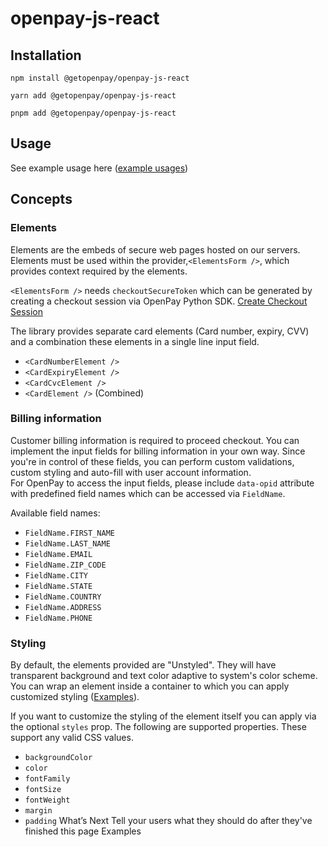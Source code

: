# openpay-js-react

## Installation

```shell npm
npm install @getopenpay/openpay-js-react
```

```shell yarn
yarn add @getopenpay/openpay-js-react
```

```shell pnpm
pnpm add @getopenpay/openpay-js-react
```

## Usage

See example usage here ([example usages](https://dash.readme.com/go/getopenpay?redirect=%2Fv1.0%2Fdocs%2Fexamples))

## Concepts

### Elements

Elements are the embeds of secure web pages hosted on our servers. Elements must be used within the provider,`<ElementsForm />`, which provides context required by the elements.

`<ElementsForm />` needs `checkoutSecureToken` which can be generated by creating a checkout session via OpenPay Python SDK. [Create Checkout Session](ref:create_checkout_session)

The library provides separate card elements (Card number, expiry, CVV) and a combination these elements in a single line input field.

- `<CardNumberElement />`
- `<CardExpiryElement />`
- `<CardCvcElement />`
- `<CardElement />` (Combined)

### Billing information

Customer billing information is required to proceed checkout. You can implement the input fields for billing information in your own way. Since you're in control of these fields, you can perform custom validations, custom styling and auto-fill with user account information.  
For OpenPay to access the input fields, please include `data-opid` attribute with predefined field names which can be accessed via `FieldName`.

Available field names:

- `FieldName.FIRST_NAME`
- `FieldName.LAST_NAME`
- `FieldName.EMAIL`
- `FieldName.ZIP_CODE`
- `FieldName.CITY`
- `FieldName.STATE`
- `FieldName.COUNTRY`
- `FieldName.ADDRESS`
- `FieldName.PHONE`

### Styling

By default, the elements provided are "Unstyled". They will have transparent background and text color adaptive to system's color scheme. You can wrap an element inside a container to which you can apply customized styling ([Examples](doc:examples)).

If you want to customize the styling of the element itself you can apply via the optional `styles` prop. The following are supported properties. These support any valid CSS values.

- `backgroundColor`
- `color`
- `fontFamily`
- `fontSize`
- `fontWeight`
- `margin`
- `padding`
  What’s Next
  Tell your users what they should do after they've finished this page
  Examples
